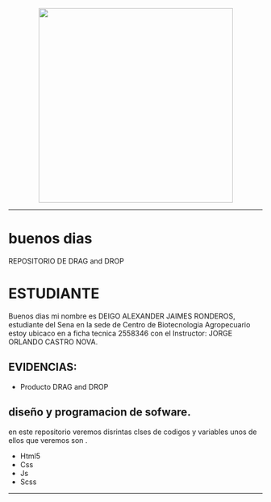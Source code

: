 <p align="center">
<img src="https://www.hostingplus.lat/wp-content/uploads/2021/03/desktop-source-code-and-wallpaper-by-computer-language-with-coding-and-programming.jpg" width="385">
</p>

---

# buenos dias

REPOSITORIO DE DRAG and DROP 

#  ESTUDIANTE


Buenos dias mi nombre es DEIGO ALEXANDER JAIMES RONDEROS, estudiante del Sena en la sede de Centro de Biotecnologia Agropecuario estoy ubicaco en a ficha tecnica 2558346 con el Instructor: JORGE ORLANDO CASTRO NOVA.


##  EVIDENCIAS: 

* Producto DRAG and DROP 

##  diseño y programacion de sofware. 

en este repositorio veremos disrintas clses de codigos y variables unos de ellos que veremos son .
* Html5
* Css
* Js
* Scss

---

